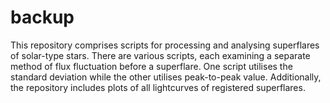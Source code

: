 # backup
This repository comprises scripts for processing and analysing superflares of solar-type stars.
There are various scripts, each examining a separate method of flux fluctuation before a superflare. One script utilises the standard deviation while the other utilises peak-to-peak value. 
Additionally, the repository includes plots of all lightcurves of registered superflares.
